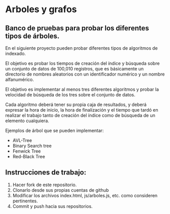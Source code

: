 # Arboles y grafos
## Banco de pruebas para probar los diferentes tipos de árboles.

En el siguiente proyecto pueden probar diferentes tipos de algoritmos de indexado.

El objetivo es probar los tiempos de creación del índice y búsqueda sobre un conjunto de datos de 100,010 registros, que es básicamente un directorio de nombres aleatorios con un identificador numérico y un nombre alfanumérico.

El objetivo es implementar al menos tres diferentes algoritmos y probar la velocidad de búsqueda de los tres sobre el conjunto de datos.

Cada algoritmo deberá tener su propia caja de resultados, y deberá expresar la hora de inicio, la hora de finalización y el tiempo que tardó en realizar el trabajo tanto de creación del índice como de búsqueda de un elemento cualquiera.

Ejemplos de árbol que se pueden implementar:
* AVL-Tree
* Binary Search tree
* Fenwick Tree
* Red-Black Tree

## Instrucciones de trabajo:
1. Hacer fork de este repositorio.
1. Clonarlo desde sus propias cuentas de github
1. Modificar los archivos index.html, js/arboles.js, etc. como consideren pertinentes.
1. Commit y push hacia sus repositorios.
